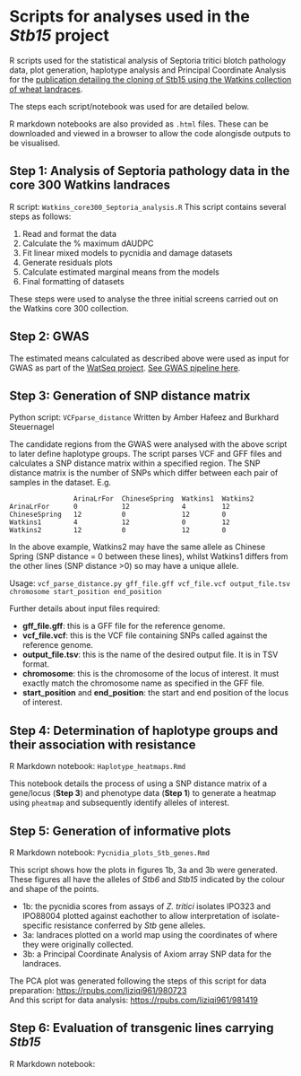 # Scripts for analyses used in the _Stb15_ project
R scripts used for the statistical analysis of Septoria tritici blotch pathology data, plot generation, haplotype analysis and Principal Coordinate Analysis for the [publication detailing the cloning of Stb15 using the Watkins collection of wheat landraces](https://doi.org/10.1101/2023.09.11.557217). 

The steps each script/notebook was used for are detailed below.

R markdown notebooks are also provided as `.html` files. These can be downloaded and viewed in a browser to allow the code alongisde outputs to be visualised.

## Step 1: Analysis of Septoria pathology data in the core 300 Watkins landraces
R script: `Watkins_core300_Septoria_analysis.R`
This script contains several steps as follows:
1. Read and format the data
2. Calculate the % maximum dAUDPC
3. Fit linear mixed models to pycnidia and damage datasets
4. Generate residuals plots
5. Calculate estimated marginal means from the models
6. Final formatting of datasets

These steps were used to analyse the three initial screens carried out on the Watkins core 300 collection. 

## Step 2: GWAS
The estimated means calculated as described above were used as input for GWAS as part of the [WatSeq project](https://doi.org/10.1038/s41586-024-07682-9). 
[See GWAS pipeline here](https://github.com/ShifengCHENG-Laboratory/WWWG2B). 

## Step 3: Generation of SNP distance matrix 

Python script: `VCFparse_distance` 
Written by Amber Hafeez and Burkhard Steuernagel

The candidate regions from the GWAS were analysed with the above script to later define haplotype groups. 
The script parses VCF and GFF files and calculates a SNP distance matrix within a specified region. The SNP distance matrix is the number of SNPs which differ between each pair of samples in the dataset. E.g.

```
                ArinaLrFor  ChineseSpring  Watkins1  Watkins2
ArinaLrFor      0           12             4         12
ChineseSpring   12          0              12        0  
Watkins1        4           12             0         12
Watkins2        12          0              12        0            
```

In the above example, Watkins2 may have the same allele as Chinese Spring (SNP distance = 0 between these lines), whilst Watkins1 differs from the other lines (SNP distance >0) so may have a unique allele.

Usage: `vcf_parse_distance.py gff_file.gff vcf_file.vcf output_file.tsv chromosome start_position end_position`

Further details about input files required:
- **gff_file.gff**: this is a GFF file for the reference genome.
- **vcf_file.vcf**: this is the VCF file containing SNPs called against the reference genome.
- **output_file.tsv**: this is the name of the desired output file. It is in TSV format.
- **chromosome**: this is the chromosome of the locus of interest. It must exactly match the chromosome name as specified in the GFF file.
- **start_position** and **end_position**: the start and end position of the locus of interest.


## Step 4: Determination of haplotype groups and their association with resistance

R Markdown notebook: `Haplotype_heatmaps.Rmd`

This notebook details the process of using a SNP distance matrix of a gene/locus (**Step 3**) and phenotype data (**Step 1**) to generate a heatmap using `pheatmap` and subsequently identify alleles of interest.

## Step 5: Generation of informative plots

R Markdown notebook: `Pycnidia_plots_Stb_genes.Rmd`

This script shows how the plots in figures 1b, 3a and 3b were generated. These figures all have the alleles of _Stb6_ and _Stb15_ indicated by the colour and shape of the points. 
- 1b: the pycnidia scores from assays of _Z. tritici_ isolates IPO323 and IPO88004 plotted against eachother to allow interpretation of isolate-specific resistance conferred by _Stb_ gene alleles.
- 3a: landraces plotted on a world map using the coordinates of where they were originally collected.
- 3b: a Principal Coordinate Analysis of Axiom array SNP data for the landraces.

The PCA plot was generated following the steps of this script for data preparation: https://rpubs.com/liziqi961/980723  
And this script for data analysis: https://rpubs.com/liziqi961/981419

## Step 6: Evaluation of transgenic lines carrying _Stb15_

R Markdown notebook: 

